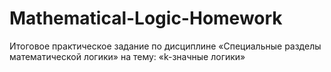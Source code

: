 # Mathematical-Logic-Homework
Итоговое практическое задание по дисциплине «Специальные разделы математической логики» на тему: «k-значные логики»
